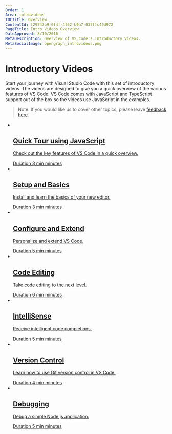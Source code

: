 ```yaml
---
Order: 1
Area: introvideos
TOCTitle: Overview
ContentId: f29747b9-0f4f-4f62-b0a7-037ffc49d972
PageTitle: Intro Videos Overview
DateApproved: 8/10/2016
MetaDescription: Overview of VS Code's Introductory Videos.
MetaSocialImage: opengraph_introvideos.png
---
```


# Introductory Videos

Start your journey with Visual Studio Code with this set of introductory videos. The videos are designed to give you a quick overview of the various features of VS Code. VS Code comes with JavaScript and TypeScript support out of the box so the videos use JavaScript in the examples.

> Note: If you would like us to cover other topics, please leave [feedback here](https://www.surveymonkey.com/r/H9W7K8J). 

<ul class="video-list">
	<li class="video">
		<a href="/docs/introvideos/quicktour">
			<img src="https://img.youtube.com/vi/RAFFF1bIwTk/mqdefault.jpg" alt aria-hidden="true" class="thumb"/>
			<div class="info">
				<h2 class="title faux-h3">Quick Tour using JavaScript</h2>
				<p class="description">Check out the key features of VS Code in a quick overview.</p>
				<span class="duration"><span class="sr-only">Duration </span>3<span aria-hidden="true"> min</span><span class="sr-only"> minutes</span></span>
			</div>
		</a>
	</li>
	<li class="video">
		<a href="/docs/introvideos/basics">
			<img src="https://img.youtube.com/vi/LUl_WXt8ohA/mqdefault.jpg" alt aria-hidden="true" class="thumb"/>
			<div class="info">
				<h2 class="title faux-h3">Setup and Basics</h2>
				<p class="description">Install and learn the basics of your new editor.</p>
				<span class="duration"><span class="sr-only">Duration </span>3<span aria-hidden="true"> min</span><span class="sr-only"> minutes</span></span>
			</div>
		</a>
	</li>
	<li class="video">
		<a href="/docs/introvideos/configure">
			<img src="https://img.youtube.com/vi/BzLawuxe3nk/mqdefault.jpg" alt aria-hidden="true" class="thumb"/>
			<div class="info">
				<h2 class="title faux-h3">Configure and Extend</h2>
				<p class="description">Personalize and extend VS Code.</p>
				<span class="duration"><span class="sr-only">Duration </span>5<span aria-hidden="true"> min</span><span class="sr-only"> minutes</span></span>
			</div>
		</a>
	</li>
	<li class="video">
		<a href="/docs/introvideos/codeediting">
			<img src="https://img.youtube.com/vi/rsatrlBEFFA/mqdefault.jpg" alt aria-hidden="true" class="thumb"/>
			<div class="info">
				<h2 class="title faux-h3">Code Editing</h2>
				<p class="description">Take code editing to the next level.</p>
				<span class="duration"><span class="sr-only">Duration </span>6<span aria-hidden="true"> min</span><span class="sr-only"> minutes</span></span>
			</div>
		</a>
	</li>
	<li class="video">
		<a href="/docs/introvideos/intellisense">
			<img src="https://img.youtube.com/vi/jVIe82TdmqE/mqdefault.jpg" alt aria-hidden="true" class="thumb"/>
			<div class="info">
				<h2 class="title faux-h3">IntelliSense</h2>
				<p class="description">Receive intelligent code completions.</p>
				<span class="duration"><span class="sr-only">Duration </span>5<span aria-hidden="true"> min</span><span class="sr-only"> minutes</span></span>
			</div>
		</a>
	</li>
	<li class="video">
		<a href="/docs/introvideos/versioncontrol">
			<img src="https://img.youtube.com/vi/AKNYgP0yEOY/mqdefault.jpg" alt aria-hidden="true" class="thumb"/>
			<div class="info">
				<h2 class="title faux-h3">Version Control</h2>
				<p class="description">Learn how to use Git version control in VS Code.</p>
				<span class="duration"><span class="sr-only">Duration </span>4<span aria-hidden="true"> min</span><span class="sr-only"> minutes</span></span>
			</div>
		</a>
	</li>
	<li class="video">
		<a href="/docs/introvideos/debugging">
			<img src="https://img.youtube.com/vi/hvPuPi8iG_w/mqdefault.jpg" alt aria-hidden="true" class="thumb"/>
			<div class="info">
				<h2 class="title faux-h3">Debugging</h2>
				<p class="description">Debug a simple Node.js application.</p>
				<span class="duration"><span class="sr-only">Duration </span>5<span aria-hidden="true"> min</span><span class="sr-only"> minutes</span></span>
			</div>
		</a>
	</li>
</ul>


